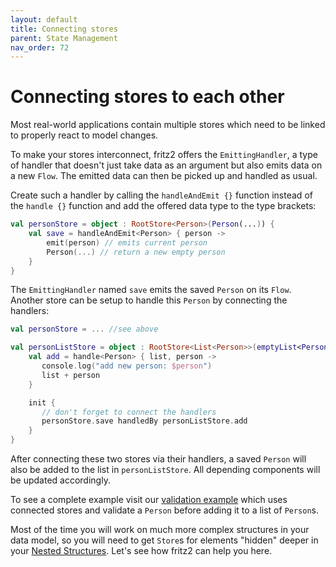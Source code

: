 ```yaml
---
layout: default
title: Connecting stores
parent: State Management
nav_order: 72
---
```

# Connecting stores to each other

Most real-world applications contain multiple stores which need to be linked to properly react to model changes.

To make your stores interconnect, fritz2 offers the `EmittingHandler`, a type of handler that doesn't just take data
as an argument but also emits data on a new `Flow`. The emitted data can then be picked up and handled as usual.  

Create such a handler by calling the `handleAndEmit {}` function instead of the `handle {}` function and add the 
offered data type to the type brackets: 

```kotlin
val personStore = object : RootStore<Person>(Person(...)) {
    val save = handleAndEmit<Person> { person ->
        emit(person) // emits current person
        Person(...) // return a new empty person
    }
}
```
The `EmittingHandler` named `save` emits the saved `Person` on its `Flow`. 
Another store can be setup to handle this `Person` by connecting the handlers: 
```kotlin
val personStore = ... //see above

val personListStore = object : RootStore<List<Person>>(emptyList<Person>()) {
    val add = handle<Person> { list, person ->
       console.log("add new person: $person")
       list + person
    }

    init {
       // don't forget to connect the handlers
       personStore.save handledBy personListStore.add
    }
}
```
After connecting these two stores via their handlers, a saved `Person` will also be added to the list
in `personListStore`. All depending components will be updated accordingly.

To see a complete example visit our 
[validation example](https://examples.fritz2.dev/validation/build/distributions/index.html) which uses connected
 stores and validate a `Person` before adding it to a list of `Person`s.

Most of the time you will work on much more complex structures in your data model, so you will need to get `Store`s for elements "hidden" deeper in your [Nested Structures](NestedStructures.html). Let's see how fritz2 can help you here.
